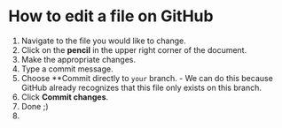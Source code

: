 # How to edit a file on GitHub

1. Navigate to the file you would like to change.
2. Click on the **pencil** in the upper right corner of the document.
3. Make the appropriate changes.
4. Type a commit message.
5. Choose **Commit directly to `your` branch. - We can do this because GitHub already recognizes that this file only exists on this branch.
6. Click **Commit changes**.
7. Done ;)
8.
